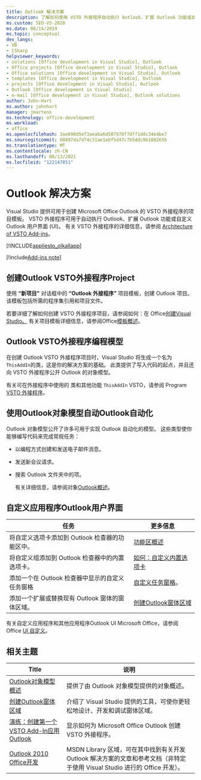 ```yaml
---
title: Outlook 解决方案
description: 了解如何使用 VSTO 外接程序自动执行 Outlook、扩展 Outlook 功能或自定义 Outlook 用户界面 (UI) 。
ms.custom: SEO-VS-2020
ms.date: 08/14/2019
ms.topic: conceptual
dev_langs:
- VB
- CSharp
helpviewer_keywords:
- solutions [Office development in Visual Studio], Outlook
- Office projects [Office development in Visual Studio], Outlook
- Office solutions [Office development in Visual Studio], Outlook
- templates [Office development in Visual Studio], Outlook
- projects [Office development in Visual Studio], Outlook
- Outlook [Office development in Visual Studio]
- e-mail [Office development in Visual Studio], Outlook solutions
author: John-Hart
ms.author: johnhart
manager: jmartens
ms.technology: office-development
ms.workload:
- office
ms.openlocfilehash: 3ae690d5ef3aeaba6d587970f7dff1ddc34e4be7
ms.sourcegitcommit: 68897da7d74c31ae1ebf5d47c7b5ddc9b108265b
ms.translationtype: MT
ms.contentlocale: zh-CN
ms.lasthandoff: 08/13/2021
ms.locfileid: "122147851"
---
```

# <a name="outlook-solutions"></a>Outlook 解决方案
  Visual Studio 提供可用于创建 Microsoft Office Outlook 的 VSTO 外接程序的项目模板。 VSTO 外接程序可用于自动执行 Outlook、扩展 Outlook 功能或自定义 Outlook 用户界面 (UI)。 有关 VSTO 外接程序的详细信息，请参阅 [Architecture of VSTO Add-ins](../vsto/architecture-of-vsto-add-ins.md)。

 [!INCLUDE[appliesto_olkallapp](../vsto/includes/appliesto-olkallapp-md.md)]

[!include[Add-ins note](includes/addinsnote.md)]

## <a name="create-an-outlook-vsto-add-in-project"></a>创建Outlook VSTO外接程序Project
 使用 **“新项目”** 对话框中的 **“Outlook 外接程序”** 项目模板，创建 Outlook 项目。 该模板包括所需的程序集引用和项目文件。

 若要详细了解如何创建 VSTO 外接程序项目，请参阅如何：在 Office[创建Visual Studio。](../vsto/how-to-create-office-projects-in-visual-studio.md) 有关项目模板详细信息，请参阅Office[模板概述](../vsto/office-project-templates-overview.md)。

## <a name="outlook-vsto-add-in-programming-model"></a>Outlook VSTO外接程序编程模型
 在创建 Outlook VSTO 外接程序项目时，Visual Studio 将生成一个名为 `ThisAddIn`的类，这是你的解决方案的基础。 此类提供了写入代码的起点，并且还向 VSTO 外接程序公开 Outlook 的对象模型。

 有关可在外接程序中使用的 类和其他功能 `ThisAddIn` VSTO，请参阅 Program [VSTO 外接程序](../vsto/programming-vsto-add-ins.md)。

## <a name="automate-outlook-by-using-the-outlook-object-model"></a>使用Outlook对象模型自动Outlook自动化
 Outlook 对象模型公开了许多可用于实现 Outlook 自动化的模型。 这些类型使你能够编写代码来完成常规任务：

- 以编程方式创建和发送电子邮件消息。

- 发送新会议请求。

- 搜索 Outlook 文件夹中的项。

  有关详细信息，请参阅对象[Outlook概述](../vsto/outlook-object-model-overview.md)。

## <a name="customize-the-user-interface-of-an-outlook-application"></a>自定义应用程序Outlook用户界面

|任务|更多信息|
|----------|--------------------------|
|将自定义选项卡添加到 Outlook 检查器的功能区中。|[功能区概述](../vsto/ribbon-overview.md)|
|将自定义组添加到 Outlook 检查器中的内置选项卡。|[如何：自定义内置选项卡](../vsto/how-to-customize-a-built-in-tab.md)|
|添加一个在 Outlook 检查器中显示的自定义任务窗格|[自定义任务窗格](../vsto/custom-task-panes.md)。|
|添加一个扩展或替换现有 Outlook 窗体的窗体区域。|[创建Outlook窗体区域](../vsto/creating-outlook-form-regions.md)|

 有关自定义应用程序和其他应用程序Outlook UI Microsoft Office，请参阅 Office [UI 自定义](../vsto/office-ui-customization.md)。

## <a name="related-topics"></a>相关主题

|Title|说明|
|-----------|-----------------|
|[Outlook对象模型概述](../vsto/outlook-object-model-overview.md)|提供了由 Outlook 对象模型提供的对象概述。|
|[创建Outlook窗体区域](../vsto/creating-outlook-form-regions.md)|介绍了 Visual Studio 提供的工具，可使你更轻松地设计、开发和调试窗体区域。|
|[演练：创建第一个VSTO Add-In应用Outlook](../vsto/walkthrough-creating-your-first-vsto-add-in-for-outlook.md)|显示如何为 Microsoft Office Outlook 创建 VSTO 外接程序。|
|[Outlook 2010 Office开发](/previous-versions/office/developer/office-2010/ff458122(v=office.14))|MSDN Library 区域，可在其中找到有关开发 Outlook 解决方案的文章和参考文档（非特定于使用 Visual Studio 进行的 Office 开发）。|
